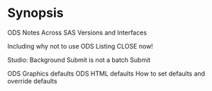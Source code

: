 # Synopsis
ODS Notes Across SAS Versions and Interfaces

Including why not to use ODS Listing CLOSE now!

Studio: Background Submit is not a batch Submit

ODS Graphics defaults
ODS HTML defaults
How to set defaults and override defaults
